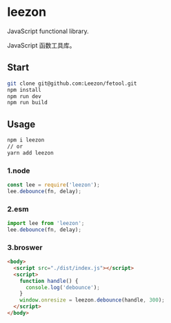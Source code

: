 # leezon

JavaScript functional library.

JavaScript 函数工具库。

## Start

```bash
git clone git@github.com:Leezon/fetool.git
npm install
npm run dev
npm run build
```

## Usage

```bash
npm i leezon
// or
yarn add leezon
```

### 1.node

```javascript
const lee = require('leezon');
lee.debounce(fn, delay);
```

### 2.esm

```javascript
import lee from 'leezon';
lee.debounce(fn, delay);
```

### 3.broswer

```html
<body>
  <script src="./dist/index.js"></script>
  <script>
    function handle() {
      console.log('debounce');
    }
    window.onresize = leezon.debounce(handle, 300);
  </script>
</body>
```
